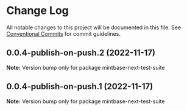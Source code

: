 # Change Log

All notable changes to this project will be documented in this file.
See [Conventional Commits](https://conventionalcommits.org) for commit guidelines.

## 0.0.4-publish-on-push.2 (2022-11-17)

**Note:** Version bump only for package mintbase-next-test-suite





## 0.0.4-publish-on-push.1 (2022-11-17)

**Note:** Version bump only for package mintbase-next-test-suite
